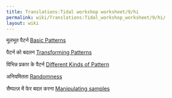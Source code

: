 ```yaml
---
title: Translations:Tidal workshop worksheet/9/hi
permalink: wiki/Translations:Tidal_workshop_worksheet/9/hi/
layout: wiki
---
```


मूलभूत पैटर्न [Basic Patterns](/wiki/Basic_Patterns "wikilink")

पैटर्न को बदलन [Transforming Patterns](/wiki/Transforming_Patterns "wikilink")

विभिन्न प्रकार के पैटर्न [Different Kinds of
Pattern](/wiki/Different_Kinds_of_Pattern "wikilink")

अनियमितता [Randomness](/wiki/Randomness "wikilink")

सैम्पल्ज़ में फेर बदल करना [Manipulating
samples](/wiki/Manipulating_samples "wikilink")
